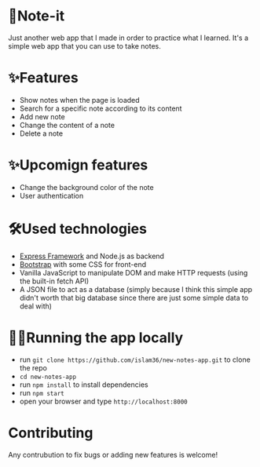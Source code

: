 # 📘Note-it
Just another web app that I made in order to practice what I learned. It's a simple web app that you can use to take notes.

# ✨Features
- Show notes when the page is loaded
- Search for a specific note according to its content
- Add new note
- Change the content of a note
- Delete a note

# ✨Upcomign features
- Change the background color of the note
- User authentication

# 🛠Used technologies
- [Express Framework](https://www.npmjs.com/package/express) and Node.js as backend
- [Bootstrap](https://www.getbootstrap.com) with some CSS for front-end
- Vanilla JavaScript to manipulate DOM and make HTTP requests (using the built-in fetch API)
- A JSON file to act as a database (simply because I think this simple app didn't worth that big database since there are just some simple data to deal with)




# 🏃‍♂️Running the app locally
- run `git clone https://github.com/islam36/new-notes-app.git` to clone the repo
- `cd new-notes-app`
- run `npm install` to install dependencies
- run `npm start`
- open your browser and type `http://localhost:8000`

# Contributing
Any contrubution to fix bugs or adding new features is welcome!